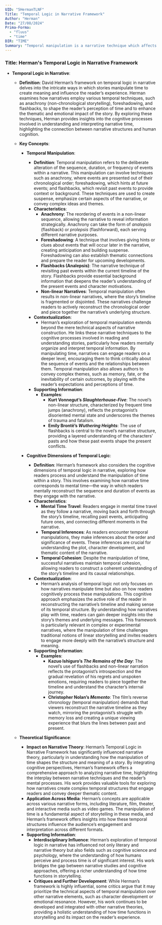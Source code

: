 ```yaml
---
UID: "5HermanTLNF"
Title: "Temporal Logic in Narrative Framework"
Author: "Herman"
Date: "27/08/2024"
Prima-Forma:
  - "fluus"
  - "time"
DIR: "TIME"
Summary: "Temporal manipulation is a narrative technique which affects the reader's perception of time within the narrative."
---
```


### Title: **Herman's Temporal Logic in Narrative Framework**

- **Temporal Logic in Narrative**:
  - **Definition**: David Herman’s framework on temporal logic in narrative delves into the intricate ways in which stories manipulate time to create meaning and influence the reader’s experience. Herman examines how narratives employ various temporal techniques, such as anachrony (non-chronological storytelling), foreshadowing, and flashbacks, to shape the reader’s perception of time and to enhance the thematic and emotional impact of the story. By exploring these techniques, Herman provides insights into the cognitive processes involved in understanding and interpreting narrative time, highlighting the connection between narrative structures and human cognition.

  - **Key Concepts**:

    - **Temporal Manipulation**:
      - **Definition**: Temporal manipulation refers to the deliberate alteration of the sequence, duration, or frequency of events within a narrative. This manipulation can involve techniques such as anachrony, where events are presented out of their chronological order; foreshadowing, which hints at future events; and flashbacks, which revisit past events to provide context or background. These techniques are used to create suspense, emphasize certain aspects of the narrative, or convey complex ideas and themes.
      - **Characteristics**:
        - **Anachrony**: The reordering of events in a non-linear sequence, allowing the narrative to reveal information strategically. Anachrony can take the form of *analepsis* (flashback) or *prolepsis* (flashforward), each serving different narrative purposes.
        - **Foreshadowing**: A technique that involves giving hints or clues about events that will occur later in the narrative, creating anticipation and building suspense. Foreshadowing can also establish thematic connections and prepare the reader for upcoming developments.
        - **Flashbacks (Analepsis)**: The narrative technique of revisiting past events within the current timeline of the story. Flashbacks provide essential background information that deepens the reader’s understanding of the present events and character motivations.
        - **Non-linear Narratives**: Temporal manipulation often results in non-linear narratives, where the story’s timeline is fragmented or disjointed. These narratives challenge readers to actively reconstruct the chronological order and piece together the narrative’s underlying structure.
      - **Contextualization**:
        - Herman’s exploration of temporal manipulation extends beyond the mere technical aspects of narrative construction. He links these narrative techniques to the cognitive processes involved in reading and understanding stories, particularly how readers mentally organize and interpret temporal information. By manipulating time, narratives can engage readers on a deeper level, encouraging them to think critically about the sequence of events and the relationships between them. Temporal manipulation also allows authors to convey complex themes, such as memory, fate, or the inevitability of certain outcomes, by playing with the reader’s expectations and perceptions of time.
      - **Supporting Information**:
        - **Examples**:
          - **Kurt Vonnegut’s *Slaughterhouse-Five***: The novel’s non-linear structure, characterized by frequent time jumps (anachrony), reflects the protagonist’s disoriented mental state and underscores the themes of trauma and fatalism.
          - **Emily Brontë’s *Wuthering Heights***: The use of flashbacks is central to the novel’s narrative structure, providing a layered understanding of the characters’ pasts and how these past events shape the present conflicts.

    - **Cognitive Dimensions of Temporal Logic**:
      - **Definition**: Herman’s framework also considers the cognitive dimensions of temporal logic in narrative, exploring how readers process and understand the manipulation of time within a story. This involves examining how narrative time corresponds to mental time—the way in which readers mentally reconstruct the sequence and duration of events as they engage with the narrative.
      - **Characteristics**:
        - **Mental Time Travel**: Readers engage in mental time travel as they follow a narrative, moving back and forth through the story’s timeline, recalling past events, anticipating future ones, and connecting different moments in the narrative.
        - **Temporal Inferences**: As readers encounter temporal manipulations, they make inferences about the order and significance of events. These inferences are crucial for understanding the plot, character development, and thematic content of the narrative.
        - **Temporal Cohesion**: Despite the manipulation of time, successful narratives maintain temporal cohesion, allowing readers to construct a coherent understanding of the story’s timeline and its causal relationships.
      - **Contextualization**:
        - Herman’s analysis of temporal logic not only focuses on how narratives manipulate time but also on how readers cognitively process these manipulations. This cognitive approach emphasizes the active role of the reader in reconstructing the narrative’s timeline and making sense of its temporal structure. By understanding how narratives play with time, readers can gain deeper insights into the story’s themes and underlying messages. This framework is particularly relevant in complex or experimental narratives, where the manipulation of time challenges traditional notions of linear storytelling and invites readers to engage more deeply with the narrative’s structure and meaning.
      - **Supporting Information**:
        - **Examples**:
          - **Kazuo Ishiguro’s *The Remains of the Day***: The novel’s use of flashbacks and non-linear narration reflects the protagonist’s introspection and the gradual revelation of his regrets and unspoken emotions, requiring readers to piece together the timeline and understand the character’s internal journey.
          - **Christopher Nolan’s *Memento***: The film’s reverse chronology (temporal manipulation) demands that viewers reconstruct the narrative timeline as they watch, mirroring the protagonist’s struggle with memory loss and creating a unique viewing experience that blurs the lines between past and present.

  - **Theoretical Significance**:
    - **Impact on Narrative Theory**: Herman’s Temporal Logic in Narrative Framework has significantly influenced narrative theory, particularly in understanding how the manipulation of time shapes the structure and meaning of a story. By integrating cognitive perspectives, Herman’s framework offers a comprehensive approach to analyzing narrative time, highlighting the interplay between narrative techniques and the reader’s mental processes. His work provides valuable tools for exploring how narratives create complex temporal structures that engage readers and convey deeper thematic content.
    - **Application Across Media**: Herman’s concepts are applicable across various narrative forms, including literature, film, theater, and interactive media such as video games. The manipulation of time is a fundamental aspect of storytelling in these media, and Herman’s framework offers insights into how these temporal structures influence the audience’s engagement and interpretation across different formats.
    - **Supporting Information**:
      - **Interdisciplinary Influence**: Herman’s exploration of temporal logic in narrative has influenced not only literary and narrative theory but also fields such as cognitive science and psychology, where the understanding of how humans perceive and process time is of significant interest. His work bridges the gap between narrative studies and cognitive approaches, offering a richer understanding of how time functions in storytelling.
      - **Critiques and Further Development**: While Herman’s framework is highly influential, some critics argue that it may prioritize the technical aspects of temporal manipulation over other narrative elements, such as character development or emotional resonance. However, his work continues to be developed and integrated with other narrative theories, providing a holistic understanding of how time functions in storytelling and its impact on the reader’s experience.
